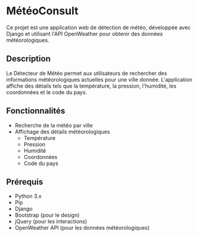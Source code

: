 # MétéoConsult

Ce projet est une application web de détection de météo, développée avec Django et utilisant l'API OpenWeather pour obtenir des données météorologiques.

## Description

Le Détecteur de Météo permet aux utilisateurs de rechercher des informations météorologiques actuelles pour une ville donnée. L'application affiche des détails tels que la température, la pression, l'humidité, les coordonnées et le code du pays.

## Fonctionnalités

- Recherche de la météo par ville
- Affichage des détails météorologiques
  - Température
  - Pression
  - Humidité
  - Coordonnées
  - Code du pays

## Prérequis

- Python 3.x
- Pip
- Django
- Bootstrap (pour le design)
- jQuery (pour les interactions)
- OpenWeather API (pour les données météorologiques)
